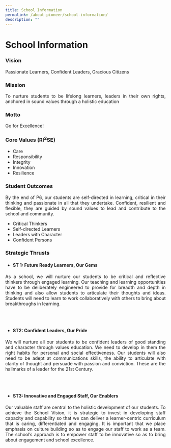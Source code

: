 ```yaml
---
title: School Information
permalink: /about-pioneer/school-information/
description: ""
---
```

# School Information 

### Vision
Passionate Learners, Confident Leaders, Gracious Citizens

### Mission

<P align="Justify">To nurture students to be lifelong learners, leaders in their own rights, anchored in sound values through a holistic education</P>

### Motto
Go for Excellence!

### Core Values (RI<sup>2</sup>SE)
* Care 
* Responsibility
* Integrity
* Innovation
* Resilience

### Student Outcomes
<P align="Justify">By the end of P6, our students are self-directed in learning, critical in their thinking and passionate in all that they undertake. Confident, resilient and flexible, they are guided by sound values to lead and contribute to the school and community.</P>

 * Critical Thinkers
 * Self-directed Learners
 * Leaders with Character
 * Confident Persons

### Strategic Thrusts
* #### ST 1: Future Ready Learners, Our Gems

<P align="Justify">As a school, we will nurture our students to be critical and reflective thinkers through engaged learning. Our teaching and learning opportunities have to be deliberately engineered to provide for breadth and depth in thinking and also allow students to articulate their thoughts and ideas. Students will need to learn to work collaboratively with others to bring about breakthroughs in learning. </P>
<br><br>

* #### ST2: Confident Leaders, Our Pride

<P align="Justify">We will nurture all our students to be confident leaders of good standing and character through values education. We need to develop in them the right habits for personal and social effectiveness. Our students will also need to be adept at communications skills, the ability to articulate with clarity of thought and persuade with passion and conviction. These are the hallmarks of a leader for the 21st Century.</P>
<br><br>

* #### ST3: Innovative and Engaged Staff, Our Enablers

<P align="Justify">Our valuable staff are central to the holistic development of our students. To achieve the School Vision, it is strategic to invest in developing staff capacity and capability so that we can deliver a learner-centric curriculum that is caring, differentiated and engaging. It is important that we place emphasis on culture building so as to engage our staff to work as a team. The school’s approach is to empower staff to be innovative so as to bring about engagement and school excellence.</P>